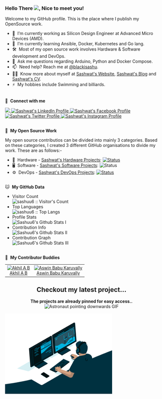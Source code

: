 ### Hello There <img src="https://media.giphy.com/media/hvRJCLFzcasrR4ia7z/giphy.gif" width="25px">, Nice to meet you!
Welcome to my GitHub profile. This is the place where I publish my OpenSource work.

- 🔭 &nbsp;I’m currently working as Silicon Design Engineer at Advanced Micro Devices (AMD).
- 🌱 &nbsp;I’m currently learning Ansible, Docker, Kubernetes and Go lang.
- 🛠 &nbsp;Most of my open source work involves Hardware & Software development and DevOps.
- 💬 &nbsp;Ask me questions regarding Arduino, Python and Docker Compose.
- 📫 &nbsp;Need help? Reach me at [@blackisashu](https://twitter.com/blackisashu).
- 👨‍💻 &nbsp;Know more about myself at [Sashwat's Website](https://sashwat.in), [Sashwat's Blog](https://www.sashwat.in/blog) and [Sashwat's CV](https://sashuu6.github.io/curriculum-vitae/sash-cv.pdf).
- ⚡ &nbsp;My hobbies include Swimming and billiards.
<br><br>

🔗 &nbsp;**Connect with me**

<a href="mailto:hi@sashwat.in">
    <img src="https://img.shields.io/badge/Gmail-D14836?style=for-the-badge&logo=gmail&logoColor=white"/>
</a>
<a href="https://in.linkedin.com/in/sashwatk">
    <img src="https://img.shields.io/badge/LinkedIn-0077B5?style=for-the-badge&logo=linkedin&logoColor=white" alt="Sashwat's LinkedIn Profile" />
</a>
<a href="https://www.facebook.com/sashuu6">
    <img src="https://img.shields.io/badge/Facebook-1877F2?style=for-the-badge&logo=facebook&logoColor=white" alt="Sashwat's Facebook Profile" />
</a>
<a href="https://www.twitter.com/blackisashu">
    <img src="https://img.shields.io/badge/Twitter-1DA1F2?style=for-the-badge&logo=twitter&logoColor=white" alt="Sashwat's Twitter Profile" />
</a>
<a href="https://www.instagram.com/sashuu6/">
    <img src="https://img.shields.io/badge/Instagram-E4405F?style=for-the-badge&logo=instagram&logoColor=white" alt="Sashwat's Instagram Profile" />
</a><br><br>

🎁 &nbsp;**My Open Source Work**

My open source contributios can be divided into mainly 3 categories. Based on these categories, I created 3 different GitHub organisations to divide my work. These are as follows:-
- 🤖 &nbsp;Hardware - [Sashwat's Hardware Projects](https://github.com/sashwat-project-hardware): [![Status](https://img.shields.io/website?label=Status&style=for-the-badge&url=https%3A%2F%2Fgithub.com/sashwat-project-hardware)](https://github.com/sashwat-project-hardware)
- 🖥 &nbsp;Software - [Sashwat's Software Projects](https://github.com/sashwat-project-software): ![Status](https://img.shields.io/website?label=Status&style=for-the-badge&url=https%3A%2F%2Fgithub.com/sashwat-project-software)
- ⚙️ &nbsp;DevOps - [Sashwat's DevOps Projects](https://github.com/sashwat-project-devops): [![Status](https://img.shields.io/website?label=Status&style=for-the-badge&url=https%3A%2F%2Fgithub.com/sashwat-project-devops)](https://github.com/sashwat-project-devops)
<br><br>

🐱 &nbsp;**My GitHub Data**

- Visitor Count<br>
    <img src="https://profile-counter.glitch.me/{sashuu6}/count.svg" alt="sashuu6 :: Visitor's Count" />
- Top Languages<br>
    <img src="https://github-readme-stats.vercel.app/api/top-langs/?username=sashuu6&langs_count=10&layout=compact" alt="sashuu6 :: Top Langs" />
- Profile Stats<br>
    <img alt="Sashuu6's Github Stats I" src="https://github-readme-stats.vercel.app/api?username=sashuu6&show_icons=true&hide_border=false&count_private=true" />
- Contribution Info<br>
    <img alt="Sashuu6's Github Stats II" src="https://github-readme-streak-stats.herokuapp.com/?user=sashuu6" />
- Contribution Graph<br>
    <img alt="Sashuu6's Github Stats III" src="https://activity-graph.herokuapp.com/graph?username=sashuu6&area=true&bg_color=1000000" />
<br><br>

💫 &nbsp;**My Contributor Buddies**

<table align="center">
    <tr>
        <td align="center">
            <a href="https://github.com/theonlyakhil">
                <img src="https://avatars1.githubusercontent.com/u/25252405?s=460&u=dff982fcedeedad5a382c77b19527fb1fef85db1&v=4" width="100px;" alt="Akhil A B"/>
            </a>
            <br />
            <a href="https://github.com/theonlyakhil">Akhil A B</a>
        </td>
        <td align="center">
            <a href="https://github.com/karuvally">
                <img src="https://avatars3.githubusercontent.com/u/10782888?s=460&u=69ea28dff9a066f6506309973e228570b591e65f&v=4" width="100px;" alt="Aswin Babu Karuvally"/>
            </a>
            <br />
            <a href="https://github.com/karuvally">Aswin Babu Karuvally</a>
        </td>
    </tr>
</table>

<h2 align="center"> Checkout my latest project... </h2>
<p align="center">
    <b>The projects are already pinned for easy access..</b></br>
    <img alt="Astronaut pointing downwards GIF" src="https://media.giphy.com/media/Js7cqIkpxFy0bILFFA/giphy.gif">
</p>


<img align="center" alt="Code gif" src="assets/coding-freak.gif" width="70%" />